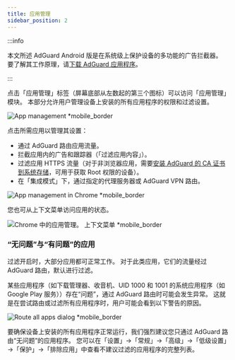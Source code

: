 ```yaml
---
title: 应用管理
sidebar_position: 2
---
```


:::info

本文所述 AdGuard Android 版是在系统级上保护设备的多功能的广告拦截器。 要了解其工作原理，请[下载 AdGuard 应用程序](https://agrd.io/download-kb-adblock)。

:::

点击「应用管理」标签（屏幕底部从左数起的第三个图标）可以访问「应用管理」模块。 本部分允许用户管理设备上安装的所有应用程序的权限和过滤设置。

![App management \*mobile\_border](https://cdn.adtidy.org/blog/new/9sakapp_management.png)

点击所需应用以管理其设置：

- 通过 AdGuard 路由应用流量。
- 拦截应用内的广告和跟踪器（「过滤应用内容」）。
- 过滤应用 HTTPS 流量（对于非浏览器应用，需要[安装 AdGuard 的 CA 证书到系统存储](/adguard-for-android/solving-problems/https-certificate-for-rooted/)，可用于获取 Root 权限的设备）。
- 在「集成模式」下，通过指定的代理服务器或 AdGuard VPN 路由。

![App management in Chrome \*mobile\_border](https://cdn.adtidy.org/blog/new/nvvgochrome_management.png)

您也可从上下文菜单访问应用的状态。

![Chrome 中的应用管理。 上下文菜单 \*mobile\_border](https://cdn.adtidy.org/blog/new/4z85achome_management_context_menu.png)

### “无问题”与“有问题”的应用

过滤开启时，大部分应用都可正常工作。 对于此类应用，它们的流量经过 AdGuard 路由，默认进行过滤。

某些应用程序（如下载管理器、收音机、UID 1000 和 1001 的系统应用程序（如 Google Play 服务））存在“问题”，通过 AdGuard 路由时可能会发生异常。 这就是在尝试路由或过滤所有应用程序时，用户可能会看到以下警告的原因。

![Route all apps dialog \*mobile\_border](https://cdn.adtidy.org/blog/new/6du8jiroute_all.png)

要确保设备上安装的所有应用程序正常运行，我们强烈建议您只通过 AdGuard 路由“无问题”的应用程序。 您可以在「设置」→「常规」→「高级」→「低级设置」→「保护」→「排除应用」中查看不建议过滤的应用程序的完整列表。
